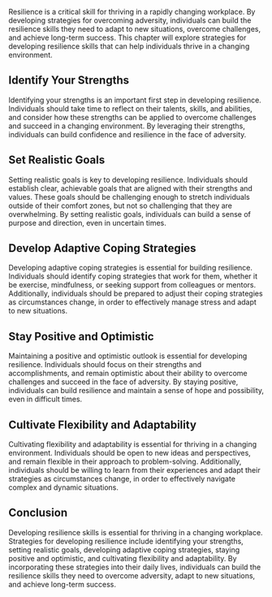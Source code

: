 
Resilience is a critical skill for thriving in a rapidly changing workplace. By developing strategies for overcoming adversity, individuals can build the resilience skills they need to adapt to new situations, overcome challenges, and achieve long-term success. This chapter will explore strategies for developing resilience skills that can help individuals thrive in a changing environment.

Identify Your Strengths
-----------------------

Identifying your strengths is an important first step in developing resilience. Individuals should take time to reflect on their talents, skills, and abilities, and consider how these strengths can be applied to overcome challenges and succeed in a changing environment. By leveraging their strengths, individuals can build confidence and resilience in the face of adversity.

Set Realistic Goals
-------------------

Setting realistic goals is key to developing resilience. Individuals should establish clear, achievable goals that are aligned with their strengths and values. These goals should be challenging enough to stretch individuals outside of their comfort zones, but not so challenging that they are overwhelming. By setting realistic goals, individuals can build a sense of purpose and direction, even in uncertain times.

Develop Adaptive Coping Strategies
----------------------------------

Developing adaptive coping strategies is essential for building resilience. Individuals should identify coping strategies that work for them, whether it be exercise, mindfulness, or seeking support from colleagues or mentors. Additionally, individuals should be prepared to adjust their coping strategies as circumstances change, in order to effectively manage stress and adapt to new situations.

Stay Positive and Optimistic
----------------------------

Maintaining a positive and optimistic outlook is essential for developing resilience. Individuals should focus on their strengths and accomplishments, and remain optimistic about their ability to overcome challenges and succeed in the face of adversity. By staying positive, individuals can build resilience and maintain a sense of hope and possibility, even in difficult times.

Cultivate Flexibility and Adaptability
--------------------------------------

Cultivating flexibility and adaptability is essential for thriving in a changing environment. Individuals should be open to new ideas and perspectives, and remain flexible in their approach to problem-solving. Additionally, individuals should be willing to learn from their experiences and adapt their strategies as circumstances change, in order to effectively navigate complex and dynamic situations.

Conclusion
----------

Developing resilience skills is essential for thriving in a changing workplace. Strategies for developing resilience include identifying your strengths, setting realistic goals, developing adaptive coping strategies, staying positive and optimistic, and cultivating flexibility and adaptability. By incorporating these strategies into their daily lives, individuals can build the resilience skills they need to overcome adversity, adapt to new situations, and achieve long-term success.
